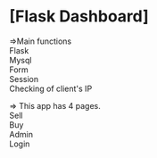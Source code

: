 # [Flask Dashboard]

=>Main functions<br>
	Flask<br>
	Mysql<br>
	Form<br>
	Session<br>
	Checking of client's IP<br>

=> This app has 4 pages.<br>
	Sell<br>
	Buy<br>
	Admin<br>
	Login<br>
